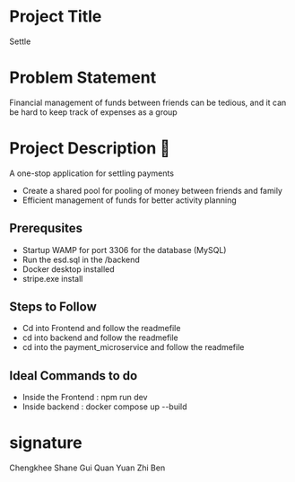 # Project Title
Settle

# Problem Statement
Financial management of funds between friends can be tedious, and it can be hard to keep track of expenses as a group

# Project Description 📖
A one-stop application for settling payments 
- Create a shared pool for pooling of money between friends and family
- Efficient management of funds for better activity planning



## Prerequsites
- Startup WAMP for port 3306 for the  database (MySQL)
- Run the esd.sql in the /backend
- Docker desktop installed
- stripe.exe install


## Steps to Follow
- Cd into Frontend and follow the readmefile
- cd into backend and follow the readmefile
- cd into the payment_microservice and follow the readmefile

## Ideal Commands to do
- Inside the Frontend : npm run dev
- Inside backend : docker compose up --build


# signature

Chengkhee
Shane
Gui Quan
Yuan Zhi 
Ben